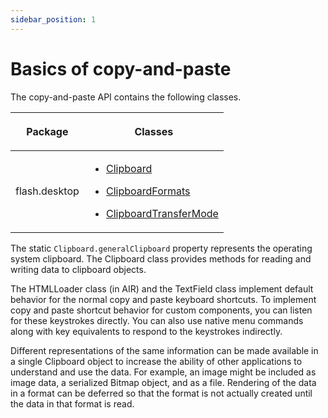 ```yaml
---
sidebar_position: 1
---
```


# Basics of copy-and-paste

The copy-and-paste API contains the following classes.

<table>
<thead>
	<tr>
		<th><p>Package</p></th>
		<th><p>Classes</p></th>
	</tr>
</thead>
<tbody>
	<tr>
		<td><p>flash.desktop</p></td>
		<td>
			<div>
				<ul class="incremental">
					<li><p><a href="https://airsdk.dev/reference/actionscript/3.0/flash/desktop/Clipboard.html">Clipboard</a></p></li>
					<li><p><a href="https://airsdk.dev/reference/actionscript/3.0/flash/desktop/ClipboardFormats.html">ClipboardFormats</a></p></li>
					<li><p><a href="https://airsdk.dev/reference/actionscript/3.0/flash/desktop/ClipboardTransferMode.html">ClipboardTransferMode</a></p></li>
				</ul>
			</div>
		</td>
	</tr>
</tbody>
</table>

The static `Clipboard.generalClipboard` property represents the operating system
clipboard. The Clipboard class provides methods for reading and writing data to
clipboard objects.

The HTMLLoader class (in AIR) and the TextField class implement default behavior
for the normal copy and paste keyboard shortcuts. To implement copy and paste
shortcut behavior for custom components, you can listen for these keystrokes
directly. You can also use native menu commands along with key equivalents to
respond to the keystrokes indirectly.

Different representations of the same information can be made available in a
single Clipboard object to increase the ability of other applications to
understand and use the data. For example, an image might be included as image
data, a serialized Bitmap object, and as a file. Rendering of the data in a
format can be deferred so that the format is not actually created until the data
in that format is read.
